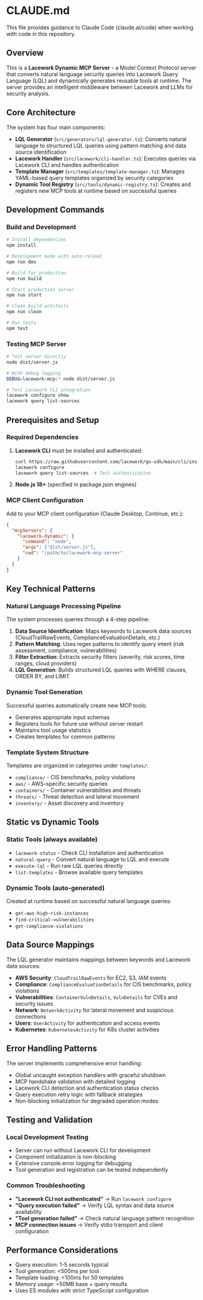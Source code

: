 # CLAUDE.md

This file provides guidance to Claude Code (claude.ai/code) when working with code in this repository.

## Overview

This is a **Lacework Dynamic MCP Server** - a Model Context Protocol server that converts natural language security queries into Lacework Query Language (LQL) and dynamically generates reusable tools at runtime. The server provides an intelligent middleware between Lacework and LLMs for security analysis.

## Core Architecture

The system has four main components:

- **LQL Generator** (`src/generators/lql-generator.ts`): Converts natural language to structured LQL queries using pattern matching and data source identification
- **Lacework Handler** (`src/lacework/cli-handler.ts`): Executes queries via Lacework CLI and handles authentication
- **Template Manager** (`src/templates/template-manager.ts`): Manages YAML-based query templates organized by security categories
- **Dynamic Tool Registry** (`src/tools/dynamic-registry.ts`): Creates and registers new MCP tools at runtime based on successful queries

## Development Commands

### Build and Development
```bash
# Install dependencies
npm install

# Development mode with auto-reload
npm run dev

# Build for production
npm run build

# Start production server
npm run start

# Clean build artifacts
npm run clean

# Run tests
npm test
```

### Testing MCP Server
```bash
# Test server directly
node dist/server.js

# With debug logging
DEBUG=lacework-mcp:* node dist/server.js

# Test Lacework CLI integration
lacework configure show
lacework query list-sources
```

## Prerequisites and Setup

### Required Dependencies
1. **Lacework CLI** must be installed and authenticated:
   ```bash
   curl https://raw.githubusercontent.com/lacework/go-sdk/main/cli/install.sh | bash
   lacework configure
   lacework query list-sources  # Test authentication
   ```

2. **Node.js 18+** (specified in package.json engines)

### MCP Client Configuration
Add to your MCP client configuration (Claude Desktop, Continue, etc.):
```json
{
  "mcpServers": {
    "lacework-dynamic": {
      "command": "node",
      "args": ["dist/server.js"],
      "cwd": "/path/to/lacework-mcp-server"
    }
  }
}
```

## Key Technical Patterns

### Natural Language Processing Pipeline
The system processes queries through a 4-step pipeline:
1. **Data Source Identification**: Maps keywords to Lacework data sources (CloudTrailRawEvents, ComplianceEvaluationDetails, etc.)
2. **Pattern Matching**: Uses regex patterns to identify query intent (risk assessment, compliance, vulnerabilities)
3. **Filter Extraction**: Extracts security filters (severity, risk scores, time ranges, cloud providers)
4. **LQL Generation**: Builds structured LQL queries with WHERE clauses, ORDER BY, and LIMIT

### Dynamic Tool Generation
Successful queries automatically create new MCP tools:
- Generates appropriate input schemas
- Registers tools for future use without server restart
- Maintains tool usage statistics
- Creates templates for common patterns

### Template System Structure
Templates are organized in categories under `templates/`:
- `compliance/` - CIS benchmarks, policy violations
- `aws/` - AWS-specific security queries  
- `containers/` - Container vulnerabilities and threats
- `threats/` - Threat detection and lateral movement
- `inventory/` - Asset discovery and inventory

## Static vs Dynamic Tools

### Static Tools (always available)
- `lacework-status` - Check CLI installation and authentication
- `natural-query` - Convert natural language to LQL and execute
- `execute-lql` - Run raw LQL queries directly
- `list-templates` - Browse available query templates

### Dynamic Tools (auto-generated)
Created at runtime based on successful natural language queries:
- `get-aws-high-risk-instances`
- `find-critical-vulnerabilities`
- `get-compliance-violations`

## Data Source Mappings

The LQL generator maintains mappings between keywords and Lacework data sources:
- **AWS Security**: `CloudTrailRawEvents` for EC2, S3, IAM events
- **Compliance**: `ComplianceEvaluationDetails` for CIS benchmarks, policy violations
- **Vulnerabilities**: `ContainerVulnDetails`, `VulnDetails` for CVEs and security issues
- **Network**: `NetworkActivity` for lateral movement and suspicious connections
- **Users**: `UserActivity` for authentication and access events
- **Kubernetes**: `KubernetesActivity` for K8s cluster activities

## Error Handling Patterns

The server implements comprehensive error handling:
- Global uncaught exception handlers with graceful shutdown
- MCP handshake validation with detailed logging
- Lacework CLI detection and authentication status checks
- Query execution retry logic with fallback strategies
- Non-blocking initialization for degraded operation modes

## Testing and Validation

### Local Development Testing
- Server can run without Lacework CLI for development
- Component initialization is non-blocking
- Extensive console.error logging for debugging
- Tool generation and registration can be tested independently

### Common Troubleshooting
- **"Lacework CLI not authenticated"** → Run `lacework configure`
- **"Query execution failed"** → Verify LQL syntax and data source availability
- **"Tool generation failed"** → Check natural language pattern recognition
- **MCP connection issues** → Verify stdio transport and client configuration

## Performance Considerations

- Query execution: 1-5 seconds typical
- Tool generation: <500ms per tool  
- Template loading: <100ms for 50 templates
- Memory usage: ~50MB base + query results
- Uses ES modules with strict TypeScript configuration